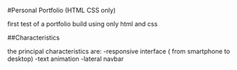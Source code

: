 #Personal Portfolio (HTML CSS only)

first test of a portfolio build using only html and css

##Characteristics

the principal characteristics are:
-responsive interface ( from smartphone to desktop)
-text animation
-lateral navbar